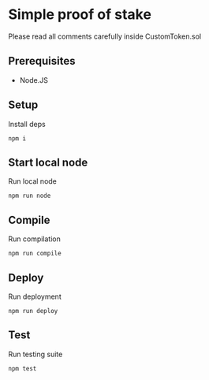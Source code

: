 # Simple proof of stake

Please read all comments carefully inside CustomToken.sol

## Prerequisites

- Node.JS

## Setup

Install deps
```
npm i
```

## Start local node

Run local node
```
npm run node
```

## Compile

Run compilation
```
npm run compile
```

## Deploy

Run deployment
```
npm run deploy
```

## Test

Run testing suite
```
npm test
```
